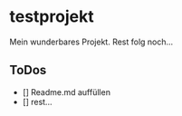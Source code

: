 # testprojekt
Mein wunderbares Projekt. Rest folg noch...

## ToDos
- [] Readme.md auffüllen
- [] rest...
